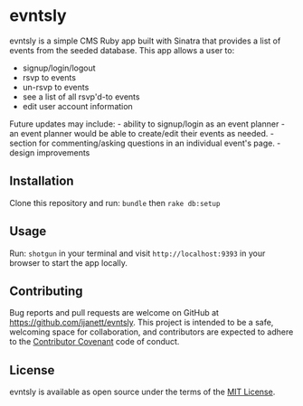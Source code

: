 # evntsly

evntsly is a simple CMS Ruby app built with Sinatra that provides a list of events from the seeded database. This app allows a user to: 
   - signup/login/logout
   - rsvp to events
   - un-rsvp to events
   - see a list of all rsvp'd-to events
   - edit user account information

Future updates may include:
    - ability to signup/login as an event planner
    - an event planner would be able to create/edit their events as needed.
    - section for commenting/asking questions in an individual event's page.
    - design improvements

## Installation

Clone this repository and run:
```bundle``` then ```rake db:setup```

## Usage

Run:
```shotgun``` in your terminal and visit ```http://localhost:9393``` in your browser to start the app locally.

## Contributing

Bug reports and pull requests are welcome on GitHub at https://github.com/ijanett/evntsly. This project is intended to be a safe, welcoming space for collaboration, and contributors are expected to adhere to the [Contributor Covenant](http://contributor-covenant.org) code of conduct.

## License

evntsly is available as open source under the terms of the [MIT License](https://opensource.org/licenses/MIT).